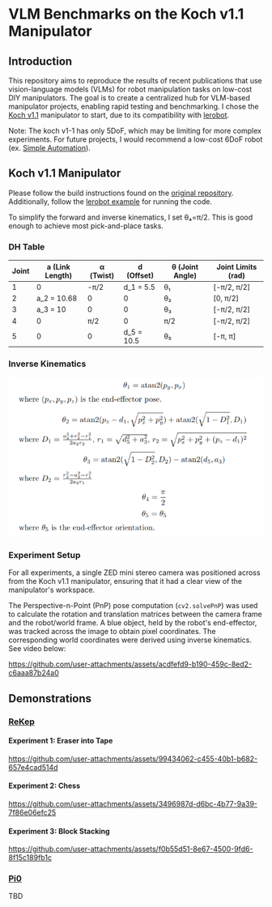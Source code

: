 # VLM Benchmarks on the Koch v1.1 Manipulator
## Introduction
This repository aims to reproduce the results of recent publications that use vision-language models (VLMs) for robot manipulation tasks on low-cost DIY manipulators. The goal is to create a centralized hub for VLM-based manipulator projects, enabling rapid testing and benchmarking. I chose the [Koch v1.1](https://github.com/jess-moss/koch-v1-1) manipulator to start, due to its compatibility with [lerobot](https://github.com/huggingface/lerobot).

Note: The koch v1-1 has only 5DoF, which may be limiting for more complex experiments. For future projects, I would recommend a low-cost 6DoF robot (ex. [Simple Automation](https://docs.google.com/spreadsheets/d/1i-t-i7dLayyafxtfTy8_VctcmbbnCp6Mays1JUR9Qg4/edit?gid=47726668#gid=47726668)).

## Koch v1.1 Manipulator
Please follow the build instructions found on the [original repository](https://github.com/jess-moss/koch-v1-1?tab=readme-ov-file#assembly-instructions). Additionally, follow the [lerobot example](https://github.com/huggingface/lerobot/blob/main/examples/7_get_started_with_real_robot.md) for running the code.

To simplify the forward and inverse kinematics, I set θ₄=π/2. This is good enough to achieve most pick-and-place tasks.

### DH Table
| Joint | a (Link Length) | α (Twist) | d (Offset) | θ (Joint Angle) | Joint Limits (rad) |
|-------|----------------|-----------|------------|----------------|---------------------|
| 1     | 0             | -π/2      | d_1 = 5.5        | θ₁            | [-π/2, π/2]        |
| 2     | a_2 = 10.68         | 0         | 0          | θ₂            | [0, π/2]           |
| 3     | a_3 = 10           | 0         | 0          | θ₃            | [-π/2, π/2]        |
| 4     | 0             | π/2       | 0          | π/2            | [-π/2, π/2]        |
| 5     | 0             | 0         | d_5 = 10.5       | θ₅            | [-π, π]            |


### Inverse Kinematics
<img src="images/inv_kin.png" alt="inv_kin">

### Experiment Setup
For all experiments, a single ZED mini stereo camera was positioned across from the Koch v1.1 manipulator, ensuring that it had a clear view of the manipulator's workspace.

The Perspective-n-Point (PnP) pose computation (`cv2.solvePnP`) was used to calculate the rotation and translation matrices between the camera frame and the robot/world frame. A blue object, held by the robot's end-effector, was tracked across the image to obtain pixel coordinates. The corresponding world coordinates were derived using inverse kinematics. See video below:

https://github.com/user-attachments/assets/acdfefd9-b190-459c-8ed2-c6aaa87b24a0

## Demonstrations

### [ReKep](https://rekep-robot.github.io/)

#### Experiment 1: Eraser into Tape
https://github.com/user-attachments/assets/99434062-c455-40b1-b682-657e4cad514d

#### Experiment 2: Chess
https://github.com/user-attachments/assets/3496987d-d6bc-4b77-9a39-7f86e06efc25

#### Experiment 3: Block Stacking
https://github.com/user-attachments/assets/f0b55d51-8e67-4500-9fd6-8f15c189fb1c


### [Pi0](https://github.com/Physical-Intelligence/openpi)
TBD
